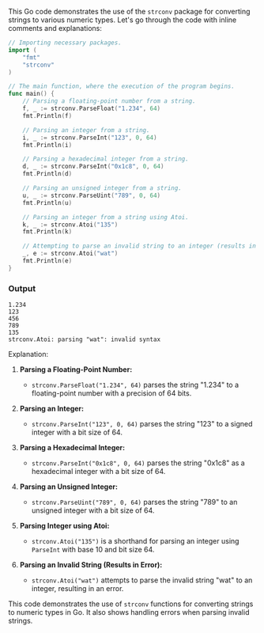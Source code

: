 This Go code demonstrates the use of the `strconv` package for converting strings to various numeric types. Let's go through the code with inline comments and explanations:

```go
// Importing necessary packages.
import (
	"fmt"
	"strconv"
)

// The main function, where the execution of the program begins.
func main() {
	// Parsing a floating-point number from a string.
	f, _ := strconv.ParseFloat("1.234", 64)
	fmt.Println(f)

	// Parsing an integer from a string.
	i, _ := strconv.ParseInt("123", 0, 64)
	fmt.Println(i)

	// Parsing a hexadecimal integer from a string.
	d, _ := strconv.ParseInt("0x1c8", 0, 64)
	fmt.Println(d)

	// Parsing an unsigned integer from a string.
	u, _ := strconv.ParseUint("789", 0, 64)
	fmt.Println(u)

	// Parsing an integer from a string using Atoi.
	k, _ := strconv.Atoi("135")
	fmt.Println(k)

	// Attempting to parse an invalid string to an integer (results in an error).
	_, e := strconv.Atoi("wat")
	fmt.Println(e)
}
```
### Output
```
1.234
123
456
789
135
strconv.Atoi: parsing "wat": invalid syntax
```
Explanation:

1. **Parsing a Floating-Point Number:**
   - `strconv.ParseFloat("1.234", 64)` parses the string "1.234" to a floating-point number with a precision of 64 bits.

2. **Parsing an Integer:**
   - `strconv.ParseInt("123", 0, 64)` parses the string "123" to a signed integer with a bit size of 64.

3. **Parsing a Hexadecimal Integer:**
   - `strconv.ParseInt("0x1c8", 0, 64)` parses the string "0x1c8" as a hexadecimal integer with a bit size of 64.

4. **Parsing an Unsigned Integer:**
   - `strconv.ParseUint("789", 0, 64)` parses the string "789" to an unsigned integer with a bit size of 64.

5. **Parsing Integer using Atoi:**
   - `strconv.Atoi("135")` is a shorthand for parsing an integer using `ParseInt` with base 10 and bit size 64.

6. **Parsing an Invalid String (Results in Error):**
   - `strconv.Atoi("wat")` attempts to parse the invalid string "wat" to an integer, resulting in an error.

This code demonstrates the use of `strconv` functions for converting strings to numeric types in Go. It also shows handling errors when parsing invalid strings.